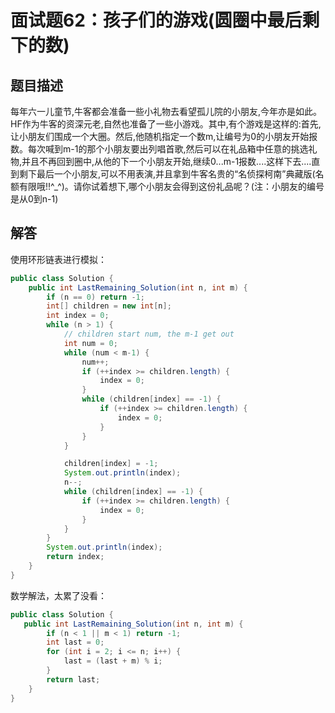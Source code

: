# 面试题62：孩子们的游戏(圆圈中最后剩下的数)

##  题目描述

每年六一儿童节,牛客都会准备一些小礼物去看望孤儿院的小朋友,今年亦是如此。HF作为牛客的资深元老,自然也准备了一些小游戏。其中,有个游戏是这样的:首先,让小朋友们围成一个大圈。然后,他随机指定一个数m,让编号为0的小朋友开始报数。每次喊到m-1的那个小朋友要出列唱首歌,然后可以在礼品箱中任意的挑选礼物,并且不再回到圈中,从他的下一个小朋友开始,继续0...m-1报数....这样下去....直到剩下最后一个小朋友,可以不用表演,并且拿到牛客名贵的“名侦探柯南”典藏版(名额有限哦!!^_^)。请你试着想下,哪个小朋友会得到这份礼品呢？(注：小朋友的编号是从0到n-1)

## 解答

使用环形链表进行模拟：

~~~java
public class Solution {
    public int LastRemaining_Solution(int n, int m) {
        if (n == 0) return -1;
        int[] children = new int[n];
        int index = 0;
        while (n > 1) {
            // children start num, the m-1 get out
            int num = 0;
            while (num < m-1) {
                num++;
                if (++index >= children.length) {
                    index = 0;
                }
                while (children[index] == -1) {
                    if (++index >= children.length) {
                        index = 0;
                    }
                }
            }

            children[index] = -1;
            System.out.println(index);
            n--;
            while (children[index] == -1) {
                if (++index >= children.length) {
                    index = 0;
                }
            }
        }
        System.out.println(index);
        return index;
    }
}
~~~

数学解法，太累了没看：

~~~java
public class Solution {
   public int LastRemaining_Solution(int n, int m) {
        if (n < 1 || m < 1) return -1;
        int last = 0;
        for (int i = 2; i <= n; i++) {
            last = (last + m) % i;
        }
        return last;
    }
}
~~~

